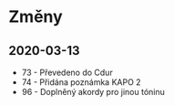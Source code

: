 # Změny
## 2020-03-13
- 73 - Převedeno do Cdur
- 74 - Přidána poznámka KAPO 2
- 96 - Doplněný akordy pro jinou tóninu
